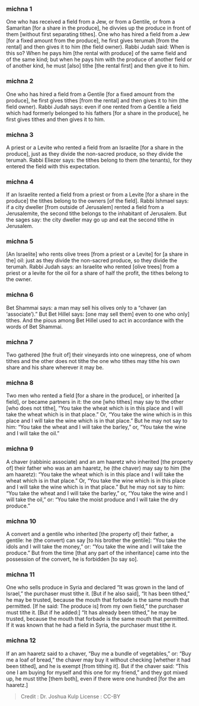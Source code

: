 
### michna 1
One who has received a field from a Jew, or from a Gentile, or from a Samaritan [for a share in the produce], he divvies up the produce in front of them [without first separating tithes]. One who has hired a field from a Jew [for a fixed amount from the produce], he first gives terumah [from the rental] and then gives it to him (the field owner). Rabbi Judah said: When is this so? When he pays him [the rental with produce] of the same field and of the same kind; but when he pays him with the produce of another field or of another kind, he must [also] tithe [the rental first] and then give it to him.

### michna 2
One who has hired a field from a Gentile [for a fixed amount from the produce], he first gives tithes [from the rental] and then gives it to him (the field owner). Rabbi Judah says: even if one rented from a Gentile a field which had formerly belonged to his fathers [for a share in the produce], he first gives tithes and then gives it to him.

### michna 3
A priest or a Levite who rented a field from an Israelite [for a share in the produce], just as they divide the non-sacred produce, so they divide the terumah. Rabbi Eliezer says: the tithes belong to them (the tenants), for they entered the field with this expectation.

### michna 4
If an Israelite rented a field from a priest or from a Levite [for a share in the produce] the tithes belong to the owners [of the field]. Rabbi Ishmael says: if a city dweller [from outside of Jerusalem] rented a field from a Jerusalemite, the second tithe belongs to the inhabitant of Jerusalem. But the sages say: the city dweller may go up and eat the second tithe in Jerusalem.

### michna 5
[An Israelite] who rents olive trees [from a priest or a Levite] for [a share in the] oil: just as they divide the non-sacred produce, so they divide the terumah. Rabbi Judah says: an Israelite who rented [olive trees] from a priest or a levite for the oil for a share of half the profit, the tithes belong to the owner.

### michna 6
Bet Shammai says: a man may sell his olives only to a “chaver (an ‘associate’).” But Bet Hillel says: [one may sell them] even to one who only] tithes. And the pious among Bet Hillel used to act in accordance with the words of Bet Shammai.

### michna 7
Two gathered [the fruit of] their vineyards into one winepress, one of whom tithes and the other does not tithe the one who tithes may tithe his own share and his share wherever it may be.

### michna 8
Two men who rented a field [for a share in the produce], or inherited [a field], or became partners in it: the one [who tithes] may say to the other [who does not tithe], “You take the wheat which is in this place and I will take the wheat which is in that place.” Or, “You take the wine which is in this place and I will take the wine which is in that place.” But he may not say to him: “You take the wheat and I will take the barley,” or, “You take the wine and I will take the oil.”

### michna 9
A chaver (rabbinic associate) and an am haaretz who inherited [the property of] their father who was an am haaretz, he (the chaver) may say to him (the am haaretz): “You take the wheat which is in this place and I will take the wheat which is in that place.” Or, “You take the wine which is in this place and I will take the wine which is in that place.” But he may not say to him: “You take the wheat and I will take the barley,” or, “You take the wine and I will take the oil,” or: “You take the moist produce and I will take the dry produce.”

### michna 10
A convert and a gentile who inherited [the property of] their father, a gentile: he (the convert) can say [to his brother the gentile]: “You take the idols and I will take the money,” or: “You take the wine and I will take the produce.” But from the time [that any part of the inheritance] came into the possession of the convert, he is forbidden [to say so].

### michna 11
One who sells produce in Syria and declared “It was grown in the land of Israel,” the purchaser must tithe it. [But if he also said], “It has been tithed,” he may be trusted, because the mouth that forbade is the same mouth that permitted. [If he said: The produce is] from my own field,” the purchaser must tithe it. [But if he added:] “It has already been tithed,” he may be trusted, because the mouth that forbade is the same mouth that permitted. If it was known that he had a field in Syria, the purchaser must tithe it.

### michna 12
If an am haaretz said to a chaver, “Buy me a bundle of vegetables,” or: “Buy me a loaf of bread,” the chaver may buy it without checking [whether it had been tithed], and he is exempt [from tithing it]. But if the chaver said: “This one I am buying for myself and this one for my friend,” and they got mixed up, he must tithe [them both], even if there were one hundred [for the am haaretz.]

>Credit : Dr. Joshua Kulp
>License : CC-BY